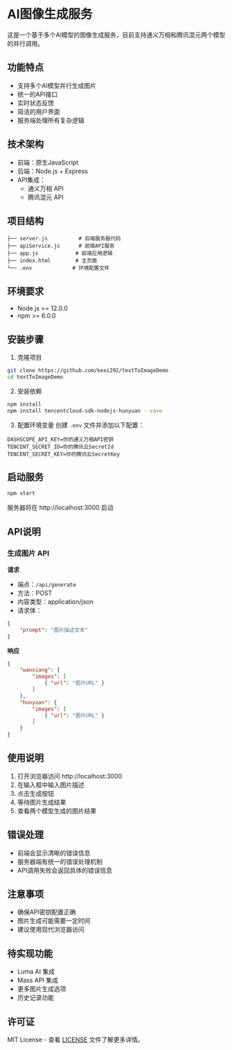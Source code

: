 # AI图像生成服务

这是一个基于多个AI模型的图像生成服务，目前支持通义万相和腾讯混元两个模型的并行调用。

## 功能特点

- 支持多个AI模型并行生成图片
- 统一的API接口
- 实时状态反馈
- 简洁的用户界面
- 服务端处理所有复杂逻辑

## 技术架构

- 前端：原生JavaScript
- 后端：Node.js + Express
- API集成：
  - 通义万相 API
  - 腾讯混元 API

## 项目结构

```
├── server.js          # 后端服务器代码
├── apiService.js      # 前端API服务
├── app.js            # 前端应用逻辑
├── index.html        # 主页面
└── .env             # 环境配置文件
```

## 环境要求

- Node.js >= 12.0.0
- npm >= 6.0.0

## 安装步骤

1. 克隆项目
```bash
git clone https://github.com/kexi292/textToImageDemo
cd textToImageDemo
```

2. 安装依赖
```bash
npm install
npm install tencentcloud-sdk-nodejs-hunyuan --save
```

3. 配置环境变量
创建 `.env` 文件并添加以下配置：
```
DASHSCOPE_API_KEY=你的通义万相API密钥
TENCENT_SECRET_ID=你的腾讯云SecretId
TENCENT_SECRET_KEY=你的腾讯云SecretKey
```

## 启动服务

```bash
npm start
```

服务器将在 http://localhost:3000 启动

## API说明

### 生成图片 API

**请求**
- 端点：`/api/generate`
- 方法：POST
- 内容类型：application/json
- 请求体：
```json
{
    "prompt": "图片描述文本"
}
```

**响应**
```json
{
    "wanxiang": {
        "images": [
            { "url": "图片URL" }
        ]
    },
    "hunyuan": {
        "images": [
            { "url": "图片URL" }
        ]
    }
}
```

## 使用说明

1. 打开浏览器访问 http://localhost:3000
2. 在输入框中输入图片描述
3. 点击生成按钮
4. 等待图片生成结果
5. 查看两个模型生成的图片结果

## 错误处理

- 前端会显示清晰的错误信息
- 服务器端有统一的错误处理机制
- API调用失败会返回具体的错误信息

## 注意事项

- 确保API密钥配置正确
- 图片生成可能需要一定时间
- 建议使用现代浏览器访问

## 待实现功能

- Luma AI 集成
- Mass API 集成
- 更多图片生成选项
- 历史记录功能

## 许可证

MIT License - 查看 [LICENSE](LICENSE) 文件了解更多详情。 